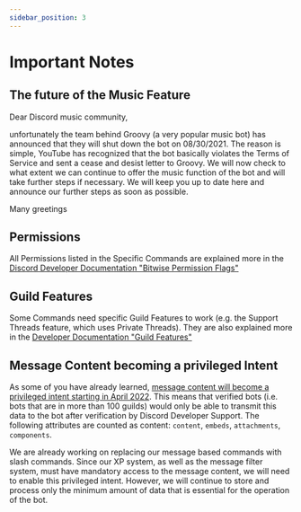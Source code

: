 ```yaml
---
sidebar_position: 3
---
```

# Important Notes
## The future of the Music Feature
Dear Discord music community,

unfortunately the team behind Groovy (a very popular music bot) has announced that they will shut down the bot on 08/30/2021.
The reason is simple, YouTube has recognized that the bot basically violates the Terms of Service and sent a cease and desist letter to Groovy.
We will now check to what extent we can continue to offer the music function of the bot and will take further steps if necessary.
We will keep you up to date here and announce our further steps as soon as possible.

Many greetings

## Permissions
All Permissions listed in the Specific Commands are explained more in the
[Discord Developer Documentation "Bitwise Permission Flags"](https://discord.com/developers/docs/topics/permissions#permissions-bitwise-permission-flags)

## Guild Features
Some Commands need specific Guild Features to work (e.g. the Support Threads feature, which uses Private Threads).
They are also explained more in the [Developer Documentation "Guild Features"](https://discord.com/developers/docs/resources/guild#guild-object-guild-features)

## Message Content becoming a privileged Intent
As some of you have already learned, [message content will become a privileged intent starting in April 2022](https://support-dev.discord.com/hc/en-us/articles/4404772028055). This means that verified bots (i.e. bots that are in more than 100 guilds) would only be able to transmit this data to the bot after verification by Discord Developer Support. The following attributes are counted as content: `content`, `embeds`, `attachments`, `components`. 

We are already working on replacing our message based commands with slash commands. Since our XP system, as well as the message filter system, must have mandatory access to the message content, we will need to enable this privileged intent. However, we will continue to store and process only the minimum amount of data that is essential for the operation of the bot. 
